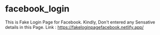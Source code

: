 # facebook_login
This is Fake Login Page for Facebook. Kindly, Don't entered any Sensative details in this Page.
Link : https://fakeloginpagefacebook.netlify.app/
